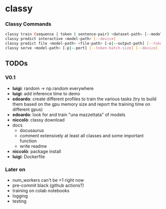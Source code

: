 # classy

### Classy Commands

```bash
classy train (sequence | token | sentence-pair) <dataset-path> [--model-name] [--exp-name] [--device] [--root] [[-c|--config] training.pl_trainer.val_check_interval=1.0 data.pl_module.batch_size=16]
classy predict interactive <model-path> [--device]
classy predict file <model-path> <file-path> [-o|--output-path] [--token-batch-size] [--device]
classy serve <model-path> [-p|--port] [--token-batch-size] [--device]
```

## TODOs

### V0.1
- **luigi**: random -> np.random everywhere
- **luigi**: add inference time to demo
- **edoardo**: create different profiles to train the various tasks (try to build them based on the gpu memory size and report the training time on different gpus)
- **edoardo**: look for and train "una mazzettata" of models
- **niccolò**: classy download
- docs
  - docusaurus
  - comment extensively at least all classes and some important function
  - write readme
- **niccolò**: package install
- **luigi**: Dockerfile

### Later on
- num_workers can't be >1 right now
- pre-commit black (github actions?)
- training on colab notebooks
- logging
- testing
